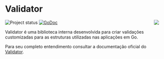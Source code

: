 # Validator

<img align="right" src="https://raw.githubusercontent.com/go-playground/validator/v9/logo.png">![Project status](https://img.shields.io/badge/version-1.0.0-green.svg)
[![GoDoc](https://godoc.org/github.com/go-playground/validator?status.svg)](https://pkg.go.dev/github.com/go-playground/validator/v10)

Validator é uma biblioteca interna desenvolvida para criar validações customizadas para as estruturas utilizadas nas aplicações em Go.

Para seu completo entendimento consultar a documentação oficial do [Validator](ttps://github.com/go-playground/validator/blob/master/README.md).

